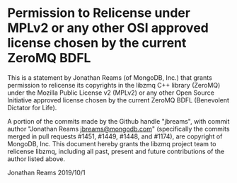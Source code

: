 # Permission to Relicense under MPLv2 or any other OSI approved license chosen by the current ZeroMQ BDFL

This is a statement by Jonathan Reams (of MongoDB, Inc.)
that grants permission to relicense its copyrights in the libzmq C++
library (ZeroMQ) under the Mozilla Public License v2 (MPLv2) or any other
Open Source Initiative approved license chosen by the current ZeroMQ
BDFL (Benevolent Dictator for Life).

A portion of the commits made by the Github handle "jbreams", with
commit author "Jonathan Reams jbreams@mongodb.com" (specifically the commits merged in pull requests #1451, #1449, #1448, and #1174), are copyright of
MongoDB, Inc.
This document hereby grants the libzmq project team to relicense libzmq,
including all past, present and future contributions of the author listed
above.

Jonathan Reams
2019/10/1
